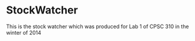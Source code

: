 StockWatcher
============

This is the stock watcher which was produced for Lab 1 of CPSC 310 in the winter of 2014
